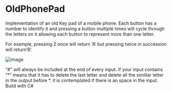# OldPhonePad 
Implementation of an old Key pad of a mobile phone. Each button has a number to identify it and pressing a button 
multiple times will cycle through the letters on it allowing each button to represent more than one letter.

For example, pressing 2 once will return ‘A’ but pressing twice 
in succession will return‘B’. 

![image](https://github.com/DanielaMadelaine/OldPhonePad/assets/42868908/f6d14d1e-f6dd-45ab-a797-4a88b4517073)

“#” will always be included at the end of every input.
if your input contains “*” means that it has to delete the last letter and delete all the similiar letter in the output before *.
it is contemplated if there is an space in the input. Build with C#

